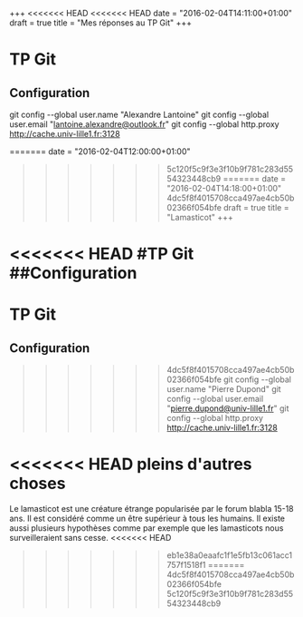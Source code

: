 +++
<<<<<<< HEAD
<<<<<<< HEAD
date = "2016-02-04T14:11:00+01:00"
draft = true
title = "Mes réponses au TP Git"
+++

# TP Git
## Configuration

git config --global user.name "Alexandre Lantoine"
git config --global user.email "lantoine.alexandre@outlook.fr"
git config --global http.proxy http://cache.univ-lille1.fr:3128

=======
date = "2016-02-04T12:00:00+01:00"
>>>>>>> 5c120f5c9f3e3f10b9f781c283d5554323448cb9
=======
date = "2016-02-04T14:18:00+01:00"
>>>>>>> 4dc5f8f4015708cca497ae4cb50b02366f054bfe
draft = true
title = "Lamasticot"
+++

<<<<<<< HEAD
#TP Git
##Configuration
=======
# TP Git 
## Configuration

>>>>>>> 4dc5f8f4015708cca497ae4cb50b02366f054bfe
	git config --global user.name "Pierre Dupond"
	git config --global user.email "pierre.dupond@univ-lille1.fr"
	git config --global http.proxy http://cache.univ-lille1.fr:3128

<<<<<<< HEAD
pleins d'autres choses
=======
Le lamasticot est une créature étrange popularisée par le forum blabla 15-18 ans. Il est considéré comme un être supérieur à tous les humains. Il existe aussi plusieurs hypothèses comme par exemple que les lamasticots nous surveilleraient sans cesse. 
<<<<<<< HEAD
>>>>>>> eb1e38a0eaafc1f1e5fb13c061acc1757f1518f1
=======
>>>>>>> 4dc5f8f4015708cca497ae4cb50b02366f054bfe
>>>>>>> 5c120f5c9f3e3f10b9f781c283d5554323448cb9
